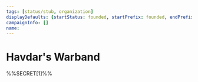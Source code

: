 ```yaml
---
tags: [status/stub, organization]
displayDefaults: {startStatus: founded, startPrefix: founded, endPrefix: disbanded, endStatus: disbanded}
campaignInfo: []
name:
---
```

# Havdar's Warband

%%SECRET[1]%%